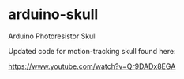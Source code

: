 arduino-skull
=============

Arduino Photoresistor Skull

Updated code for motion-tracking skull found here:

https://www.youtube.com/watch?v=Qr9DADx8EGA
